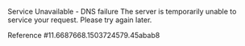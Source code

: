 Service Unavailable - DNS failure The server is temporarily unable to service your request. Please try again later.

Reference #11.6687668.1503724579.45abab8